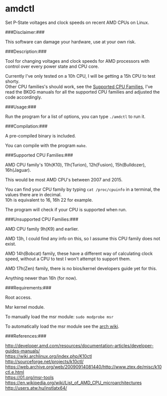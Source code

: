# amdctl
Set P-State voltages and clock speeds on recent AMD CPUs on Linux.

###Disclaimer:###

This software can damage your hardware, use at your own risk.

###Description:###

Tool for changing voltages and clock speeds for AMD processors with control over every power state and CPU core.

Currently I've only tested on a 10h CPU, I will be getting a 15h CPU to test shorty.  
Other CPU families's should work, see the [Supported CPU Families](https://github.com/kevinlekiller/amdctl#supported-cpu-families), I've read the BKDG manuals for all the supported CPU families and adjusted the code accordingly.

###Usage:###

Run the program for a list of options, you can type `./amdctl` to run it.

###Compilation:###

A pre-compiled binary is included.

You can compile with the program `make`.

###Supported CPU Families:###

AMD CPU family's 10h(K10), 11h(Turion), 12h(Fusion), 15h(Bulldozer), 16h(Jaguar).

This would be most AMD CPU's between 2007 and 2015.

You can find your CPU family by typing `cat /proc/cpuinfo` in a terminal, the values there are in decimal.  
10h is equivalent to 16, 16h 22 for example.

The program will check if your CPU is supported when run.

###Unsupported CPU Families:###

AMD CPU family 9h(K9) and earlier.

AMD 13h, I could find any info on this, so I assume this CPU family does not exist.

AMD 14h(Bobcat) family, these have a different way of calculating clock speed, without a CPU to test I won't attempt to support them.

AMD 17h(Zen) family, there is no bios/kernel developers guide yet for this.

Anything newer than 16h (for now).

###Requirements:###

Root access.

Msr kernel module.

To manually load the msr module: `sudo modprobe msr`

To automatically load the msr module see the [arch wiki](https://wiki.archlinux.org/index.php/Kernel_modules#Automatic_module_handling).

###References:###

http://developer.amd.com/resources/documentation-articles/developer-guides-manuals/  
https://wiki.archlinux.org/index.php/K10ctl  
http://sourceforge.net/projects/k10ctl/  
https://web.archive.org/web/20090914081440/http://www.ztex.de/misc/k10ctl.e.html  
https://01.org/msr-tools  
https://en.wikipedia.org/wiki/List_of_AMD_CPU_microarchitectures  
http://users.atw.hu/instlatx64/  
